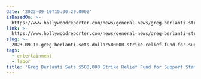 ```yaml
---
date: '2023-09-10T15:00:29.000Z'
isBasedOn: >-
  https://www.hollywoodreporter.com/news/general-news/greg-berlanti-strike-relief-fund-1235585717/
link: >-
  https://www.hollywoodreporter.com/news/general-news/greg-berlanti-strike-relief-fund-1235585717/
slug: >-
  2023-09-10-greg-berlanti-sets-dollar500000-strike-relief-fund-for-support-staff-crew-th
tags:
  - entertainment
  - labor
title: 'Greg Berlanti Sets $500,000 Strike Relief Fund for Support Staff, Crew – Th'
---
```


